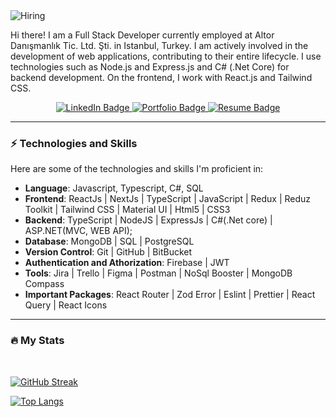 <img src="https://i.ibb.co/1MNm5xj/Hiring.png" alt="Hiring" border="0">

<div id="header" align="left">
  <p>Hi there! I am a Full Stack Developer currently employed at Altor Danışmanlık Tic. Ltd. Şti. in Istanbul, Turkey. I am actively involved in the development of web applications, contributing to their entire lifecycle. I use technologies such as Node.js and Express.js and C# (.Net Core) for backend development. On the frontend, I work with React.js and Tailwind CSS. </p>
  <div id="omuk" align="center">
      <img src="https://komarev.com/ghpvc/?username=tauhid-hasan-dev&style=flat-square&color=blue" alt=""/>
  </div>
</div>

<div id="badges" align="center">
  <a href="https://www.linkedin.com/in/tauhid-hasan/">
    <img src="https://img.shields.io/badge/LinkedIn-blue?style=for-the-badge&amp;logo=linkedin&amp;logoColor=white" alt="LinkedIn Badge"/>
  </a>
  <a href="https://tauhid-hasan.netlify.app/">
    <img src="https://img.shields.io/badge/Portfolio-%23E74646.svg?style=for-the-badge&amp;logo=chrome&amp;logoColor=%23E74646" alt="Portfolio Badge"/>
  </a>
  <a href="https://drive.google.com/file/d/1ix8ayp0IoC7mFdCLm0ZmK4v3okuf3HhK/view?usp=sharing">
    <img src="https://img.shields.io/badge/Resume-%2300FFFF.svg?style=for-the-badge&amp;logo=chrome&amp;logoColor=%2300FFFF" alt="Resume Badge"/>
  </a>
</div>


---
### ⚡ Technologies and Skills

Here are some of the technologies and skills I'm proficient in:

- **Language**: Javascript, Typescript, C#, SQL
- **Frontend**: ReactJs | NextJs | TypeScript | JavaScript | Redux | Reduz Toolkit | Tailwind CSS | Material UI | Html5 | CSS3
- **Backend**: TypeScript | NodeJS | ExpressJs | C#(.Net core) | ASP.NET(MVC, WEB API);
- **Database**: MongoDB | SQL | PostgreSQL
- **Version Control**: Git | GitHub | BitBucket
- **Authentication and Athorization**: Firebase | JWT
- **Tools**: Jira | Trello | Figma | Postman | NoSql Booster | MongoDB Compass
- **Important Packages**: React Router | Zod Error | Eslint | Prettier | React Query | React Icons    

---
### :fire: My Stats

<br />


[![GitHub Streak](http://github-readme-streak-stats.herokuapp.com?user=tauhid-hasan-dev&theme=dark&background=000000)](https://git.io/streak-stats)

[![Top Langs](https://github-readme-stats.vercel.app/api/top-langs/?username=tauhid-hasan-dev&theme=dark&background=000000)](https://github.com/tauhid-hasan-dev/github-readme-stats)

 



